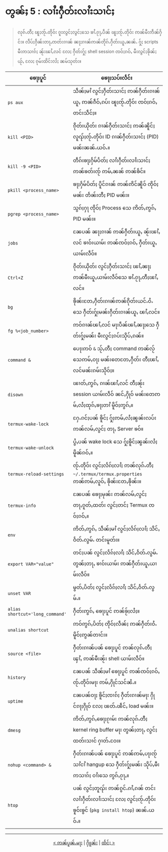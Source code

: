 # တွၼ်ႈ 5 : လၢႆးႁဵတ်းလၢႆးသၢင်ႈ

> လုၵ်ႉတီႈ ၽူႈၸႂ်ႉတိုဝ်း ၵူႊလွင်ႈလွင်ႈသေ ၶၢႆႉၵႂႃႇပဵၼ် ၽူႈၸႂ်ႉတိုဝ်း ဢၼ်မီးဢဵၼ်ႁႅင်း။ လဵပ်ႈႁဵၼ်းတႃႇၸတ်းၵၢၼ် ၼႃႈၵၢၼ်ဢၼ်တိုၵ်ႉႁဵတ်းယူႇၼၼ်ႉ ႁႂ်ႈ scripts မီးဢသၢၵ်ႈ ၼႂ်းၽၢႆႇလင် လႄႈ ႁဵတ်းႁႂ်ႈ shell session ၸဝ်ႈၵဝ်ႇ မီးလွင်ႈၶိုၼ်ႈယႂ်ႇ လႄႈ ၵုမ်းထိင်းလႆႈ ၼမ်သုတ်း။

| ၶေႃႈပူင်                                       | ၶေႃႈသပ်းလႅင်း                                                              |
| --------------------------------------------- | ------------------------------------------------------------------------ |
| `ps aux`                                         | သဵၼ်ႈမၢႆ လွင်ႈႁဵတ်းသၢင်ႈ ဢၼ်ႁဵတ်းၵၢၼ်ယူႇ ဢၼ်ၵဵဝ်ႇၵပ်း ၽူႈၸႂ်ႉတိုဝ်း ၸဝ်ႈၵဝ်ႇ တင်းသဵင်ႈ။ |
| `kill <PID>`                                     | ၵိုတ်းယိုတ်း ၵၢၼ်ႁဵတ်းသၢင်ႈ ဢၼ်ၼိူင်ႈ လူၺ်ႈၸႂ်ႉတိုဝ်း ID ၵၢၼ်ႁဵတ်းသၢင်ႈ (PID) မၼ်းၼၼ်ႉယဝ်ႉ။ |
| `kill -9 <PID>`                                 | တဵၵ်းၶႃႈႁႅမ်ပႅတ်ႈ လၢႆးႁဵတ်းလၢႆးသၢင်ႈ ဢၼ်ၶတ်းၸႂ် ဢမ်ႇၼၼ် ဢၼ်ၶႅင်။                      |
| `pkill <process_name>`                          | ၶႃႈႁႅမ်ပႅတ်ႈ ပိူင်ၵၢၼ် ဢၼ်ဢိင်ၼိူဝ် ၸိုဝ်ႈမၼ်း တႅၼ်းတီႈ PID မၼ်း။                    |
| `pgrep <process_name>`                          | သွၵ်ႈႁႃ ၸိုဝ်ႈ Process သေ ဢိတ်ႇဢွၵ်ႇ PID မၼ်း။                                  |
| `jobs`                                          | ၼႄပၼ် ၼႃႈၵၢၼ် ဢၼ်ႁဵတ်းယူႇ ၼႂ်းၽၢႆႇလင် ၶၢဝ်းယၢမ်း ဢၼ်ၸဝ်ႈၵဝ်ႇ ႁဵတ်းယူႇယၢမ်းလဵဝ်။  |
| `Ctrl+Z`                                        | ၵိုတ်းယိုတ်း လွင်ႈႁဵတ်းသၢင်ႈ ၽၢႆႇၼႃႈ ဢၼ်မီးယူႇယၢမ်းလဵဝ်သေ ၶၢႆႉၵႂႃႇတီႈၽၢႆႇလင်။          |
| `bg`                                            | ၶိုၼ်းတႄႇႁဵတ်းၵၢၼ်ဢၼ်ၵိုတ်းယင်ႉဝႆႉသေ ႁဵတ်းႁႂ်ႈမၼ်းႁဵတ်းၵၢၼ်ယူႇ ၽၢႆႇလင်။             |
| `fg %<job_number>`                              | ဢဝ်ၵၢၼ်ၽၢႆႇလင် မႃးပဵၼ်ၽၢႆႇၼႃႈသေ ႁဵတ်းႁႂ်ႈမၼ်း မီးလွင်ႈၵပ်းသိုပ်ႇၵၼ်။                |
| `command &`                                     | ပေႃးဢဝ် `&` သႂ်ႇတီႈ command ဢၼ်လႂ်သေဢမ်ႇဝႃႈ မၼ်းတေတႄႇႁဵတ်း တီႈၽၢႆႇလင်မၼ်းၵမ်းသိုဝ်ႈ။ |
| `disown`                                         | ၽၢတ်ႇဢွၵ်ႇ ၵၢၼ်ၽၢႆႇလင် တီႈၼႂ်း session ယၢမ်းလဵဝ် ၼင်ႇႁိုဝ် မၼ်းတေဢမ်ႇလႆႈထုၵ်ႇၶႃႈတၢႆ မိူဝ်ႈဢွၵ်ႇ။ |
| `termux-wake-lock`                              | ႁႄႉၵင်ႈပၼ် ၶိူင်ႈ ႁႂ်ႈဢမ်ႇလႆႈၼွၼ်းလပ်း ဢၼ်လမ်ႇလွင်ႈ တႃႇ Server ၶဝ်။               |
| `termux-wake-unlock`                            | ပွႆႇပၼ် wake lock သေ ႁႂ်ႈၶိူင်ႈၼွၼ်းလႆႈ မိူၼ်ၵဝ်ႇ။                                |
| `termux-reload-settings`                        | ၸႂ်ႉတိုဝ်း လွင်ႈလႅၵ်ႈလၢႆႈ ဢၼ်လုၵ်ႉတီႈ `~/.termux/termux.properties` ဢၼ်ဢမ်ႇလူဝ်ႇ ၶိုၼ်းတႄႇၶိုၼ်း။ |
| `termux-info`                                   | ၼႄပၼ် ၶေႃႈမုၼ်း ဢၼ်လမ်ႇလွင်ႈ တႃႇၵူတ်ႇထတ်း လွင်ႈတင်ႈ Termux ၸဝ်ႈၵဝ်ႇ။              |
| `env`                                           | ဢိတ်ႇဢွၵ်ႇ သဵၼ်ႈမၢႆ လွင်ႈလႅၵ်ႈလၢႆႈ သိင်ႇဝႅတ်ႉလွမ်ႉ တင်းမူတ်း။                         |
| `export VAR="value"`                            | တင်ႈပၼ် လွင်ႈလႅၵ်ႈလၢႆႈ သိင်ႇဝႅတ်ႉလွမ်ႉ တွၼ်ႈတႃႇ ၶၢဝ်းယၢမ်း ဢၼ်ႁဵတ်းယူႇယၢမ်းလဵဝ်။      |
| `unset VAR`                                     | မွတ်ႇပႅတ်ႈ လွင်ႈလႅၵ်ႈလၢႆႈ သိင်ႇဝႅတ်ႉလွမ်ႉ။                                         |
| `alias shortcut='long_command'`                 | ႁဵတ်းဢွၵ်ႇ ၶေႃႈပူင် ဢၼ်ၶႂ်ႈလႆႈ။                                                   |
| `unalias shortcut`                              | ဢဝ်ဢွၵ်ႇပႅတ်ႈ ၸိုဝ်ႈလဵၼ်ႈ ဢၼ်ႁဵတ်းဝႆႉ မိူဝ်ႈဢွၼ်တၢင်း။                           |
| `source <file>`                                   | ႁဵတ်းၵၢၼ်ပၼ် ၶေႃႈပူင် ဢၼ်လုၵ်ႉတီႈ ၾၢႆႇ ဢၼ်မီးၼႂ်း shell ယၢမ်းလဵဝ်။                |
| `history`                                        | ၼႄပၼ် သဵၼ်ႈမၢႆ ၶေႃႈပူင် ဢၼ်ၸဝ်ႈၵဝ်ႇ ၸႂ်ႉတိုဝ်းမႃး ဢမ်ႇႁိုင်သင်ၼႆႉ။                 |
| `uptime`                                        | ၼႄပၼ်ဝႃႈ ၶိူင်ႈၸၢၵ်ႈ ႁဵတ်းၵၢၼ်မႃး ႁိုင်ၵႃႈႁိုဝ် လႄႈ ၽတ်ႉၽဵင်ႇ load မၼ်း။           |
| `dmesg`                                         | ဢိတ်ႇဢွၵ်ႇၶေႃႈၵႂၢမ်း ဢၼ်လုၵ်ႉတီႈ kernel ring buffer မႃး တွၼ်ႈတႃႇ လွင်ႈထတ်းသၢင် ႁၢတ်ႉဝႄး။ |
| `nohup <command> &`                             | ႁဵတ်းၵၢၼ်ပၼ် ၶေႃႈပူင် ဢၼ်ဢမ်ႇပႃးၸႂ် သၢႆငၢႆ hangup သေ ႁဵတ်းႁႂ်ႈမၼ်း သိုပ်ႇမီးဢသၢၵ်ႈ ဝၢႆးသေ ဢွၵ်ႇၵႂႃႇ။ |
| `htop`                                          | ပၼ် လွင်ႈတူၺ်း ဢၼ်ၵွင်ႉၵၢႆႇၵၼ် တင်း လၢႆးႁဵတ်းလၢႆးသၢင်ႈ လႄႈ လွင်ႈၸႂ်ႉတိုဝ်း ၶူဝ်းၶွင် (`pkg install htop`) ၼၼ်ႉယဝ်ႉ။ |

---
<p align="center">
  <a href="./chapter_04-sh.md">< ဢၼ်ပူၼ်ႉမႃး</a> | <a href="./README.md">ႁိူၼ်း</a> | <a href="./chapter_06-sh.md">ထႅင်ႈ ></a>
</p>
